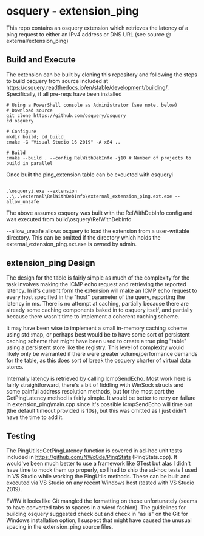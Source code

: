 # osquery - extension_ping 

 
This repo contains an osquery extension which retrieves the latency of a ping request to either an IPv4 address or DNS URL (see source @ external/extension_ping)


## Build and Execute 
 

The extension can be built by cloning this repository and following the steps to build osquery from source included at https://osquery.readthedocs.io/en/stable/development/building/. Specifically, if all pre-reqs have been installed

```
# Using a PowerShell console as Administrator (see note, below)
# Download source
git clone https://github.com/osquery/osquery
cd osquery

# Configure
mkdir build; cd build
cmake -G "Visual Studio 16 2019" -A x64 ..

# Build
cmake --build . --config RelWithDebInfo -j10 # Number of projects to build in parallel
```

Once built the ping_extension table can be exeucted with osqueryi  

``` 

.\osqueryi.exe --extension ..\..\external\RelWithDebInfo\external_extension_ping.ext.exe --allow_unsafe 

```

The above assumes osquery was built with the RelWithDebInfo config and was executed from build\osquery\RelWithDebInfo 


--allow_unsafe allows osquery to load the extension from a user-writable directory. This can be omitted if the directory which holds the external_extension_ping.ext.exe is owned by admin. 


## extension_ping Design 


The design for the table is fairly simple as much of the complexity for the task involves making the ICMP echo request and retrieving the reported latency. In it's current form the extension will make an ICMP echo request to every host specified in the "host" parameter of the query, reporting the latency in ms. There is no attempt at caching, partially because there are already some caching components baked in to osquery itself, and partially because there wasn't time to implement a coherent caching scheme.


It may have been wise to implement a small in-memory caching scheme using std::map, or perhaps best would be to have some sort of persistent caching scheme that might have been used to create a true ping "table" using a persistent store like the registry. This level of complexity would likely only be warranted if there were greater volume/performance demands for the table, as this does sort of break the osquery charter of virtual data stores. 

 
Internally latency is retrieved by calling IcmpSendEcho. Most work here is fairly straightforward, there's a bit of fiddling with WinSock structs and some painful address resolution methods, but for the most part the GetPingLatency method is fairly simple. It would be better to retry on failure in extension_ping\main.cpp since it's possible IcmpSendEcho will time out (the default timeout provided is 10s), but this was omitted as I just didn't have the time to add it. 

 
## Testing

The PingUtils::GetPingLatency function is covered in ad-hoc unit tests included in https://github.com/NWc0de/PingStats (PingStats.cpp). It would've been much better to use a framework like GTest but alas I didn't have time to mock them up properly, so I had to ship the ad-hoc tests I used in VS Studio while working the PingUtils methods. These can be built and executed via VS Studio on any recent Windows host (tested with VS Studio 2019).


FWIW it looks like Git mangled the formatting on these unfortunately (seems to have converted tabs to spaces in a wierd fashion). The guidelines for building osquery suggested check out and check in "as is" on the Git for Windows installation option, I suspect that might have caused the unusual spacing in the extension_ping source files.